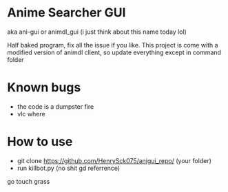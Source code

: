 # Anime Searcher GUI
aka ani-gui or animdl_gui (i just think about this name today lol)

Half baked program, fix all the issue if you like.
This project is come with a modified version of animdl client, so update everything except in command folder

# Known bugs
- the code is a dumpster fire
- vlc where

# How to use
- git clone https://github.com/HenrySck075/anigui_repo/ (your folder)
- run killbot.py (no shit gd referrence)

<p style="color:rgb(FF,57,33);">go touch grass</p>
